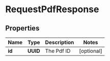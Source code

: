 

# RequestPdfResponse


## Properties

Name | Type | Description | Notes
------------ | ------------- | ------------- | -------------
**id** | **UUID** | The Pdf ID |  [optional]



